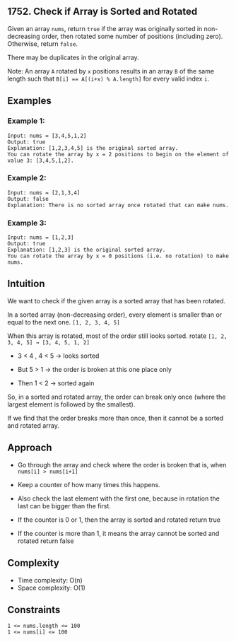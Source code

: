 ## 1752. Check if Array is Sorted and Rotated

Given an array `nums`, return `true` if the array was originally sorted in non-decreasing order, then rotated some number of positions (including zero). Otherwise, return `false`.

There may be duplicates in the original array.

Note: An array `A` rotated by `x` positions results in an array `B` of the same length such that `B[i] == A[(i+x) % A.length]` for every valid index `i`.


## Examples

### Example 1:
```
Input: nums = [3,4,5,1,2]
Output: true
Explanation: [1,2,3,4,5] is the original sorted array.
You can rotate the array by x = 2 positions to begin on the element of value 3: [3,4,5,1,2].
```

### Example 2:
```
Input: nums = [2,1,3,4]
Output: false
Explanation: There is no sorted array once rotated that can make nums.
```

### Example 3:
```
Input: nums = [1,2,3]
Output: true
Explanation: [1,2,3] is the original sorted array.
You can rotate the array by x = 0 positions (i.e. no rotation) to make nums.
```
## Intuition
We want to check if the given array is a sorted array that has been rotated.

In a sorted array (non-decreasing order), every element is smaller than or equal to the next one. `[1, 2, 3, 4, 5]`

When this array is rotated, most of the order still looks sorted.
rotate `[1, 2, 3, 4, 5] → [3, 4, 5, 1, 2]`

- 3 < 4 , 4 < 5 → looks sorted

- But 5 > 1 → the order is broken at this one place only

- Then 1 < 2 → sorted again

So, in a sorted and rotated array, the order can break only once (where the largest element is followed by the smallest).

If we find that the order breaks more than once, then it cannot be a sorted and rotated array.

## Approach
- Go through the array and check where the order is broken
that is, when `nums[i] > nums[i+1]`

- Keep a counter of how many times this happens.

- Also check the last element with the first one, because in rotation the last can be bigger than the first.

- If the counter is 0 or 1, then the array is sorted and rotated return true

- If the counter is more than 1, it means the array cannot be sorted and rotated return false

## Complexity
-  Time complexity: O(n)   
-  Space complexity: O(1)

## Constraints
```
1 <= nums.length <= 100
1 <= nums[i] <= 100
```

